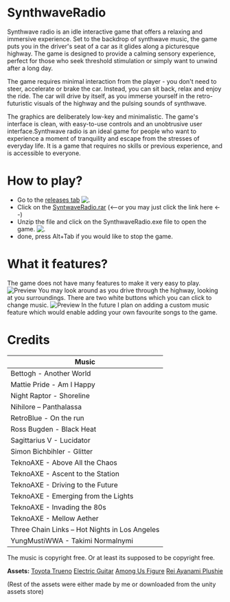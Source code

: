 # SynthwaveRadio

Synthwave radio is an idle interactive game that offers a relaxing and immersive experience. Set to the backdrop of synthwave music, the game puts you in the driver's seat of a car as it glides along a picturesque highway. The game is designed to provide a calming sensory experience, perfect for those who seek threshold stimulation or simply want to unwind after a long day.

The game requires minimal interaction from the player - you don't need to steer, accelerate or brake the car. Instead, you can sit back, relax and enjoy the ride. The car will drive by itself, as you immerse yourself in the retro-futuristic visuals of the highway and the pulsing sounds of synthwave.

The graphics are deliberately low-key and minimalistic. The game's interface is clean, with easy-to-use controls and an unobtrusive user interface.Synthwave radio is an ideal game for people who want to experience a moment of tranquility and escape from the stresses of everyday life. It is a game that requires no skills or previous experience, and is accessible to everyone.

# How to play? 

 - Go to the [releases tab](https://github.com/machonaleks2/SynthwaveRadio/releases/tag/Game)
 ![.](https://imgur.com/a/xRjCj63)
 - Click on the [SyntwaveRadio.rar](https://github.com/machonaleks2/SynthwaveRadio/releases/download/Game/SyntwaveRadio.rar) (<--or you may just click the link here <--)
 - Unzip the file and click on the SynthwaveRadio.exe file to open the game.
 ![.](https://imgur.com/a/MwykhzZ)
 - done, press Alt+Tab if you would like to stop the game.

# What it features?

The game does not have many features to make it very easy to play. 
![Preview](https://imgur.com/a/lq1zewT)
You may look around as you drive through the highway, looking at you surroundings. There are two white buttons which you can click to change music. 
![Preview](https://imgur.com/a/3m5e6bT)
In the future I plan on adding a custom music feature which would enable adding your own favourite songs to the game.

# Credits
|Music  |
|--|
|Bettogh - Another World | 
|Mattie Pride - Am I Happy|
|Night Raptor - Shoreline|
|Nihilore – Panthalassa|
|RetroBlue - On the run|
|Ross Bugden - Black Heat|
|Sagittarius V - Lucidator|
|Simon Bichbihler - Glitter|
|TeknoAXE - Above All the Chaos|
|TeknoAXE - Ascent to the Station|
|TeknoAXE - Driving to the Future|
|TeknoAXE - Emerging from the Lights|
|TeknoAXE - Invading the 80s|
|TeknoAXE - Mellow Aether|
|Three Chain Links – Hot Nights in Los Angeles|
|YungMustiWWA - Takimi Normalnymi|

The music is copyright free. Or at least its supposed to be copyright free.

**Assets:**
[Toyota Trueno](https://sketchfab.com/3d-models/toyota-ae86-sprinter-trueno-zenki-a5737bf3cc9b4179a6e5ebe173ff70d9)
[Electric Guitar](https://sketchfab.com/3d-models/electric-guitar-explorer-a7ffc570d3fe41c89b9dde195ab0faea)
[Among Us Figure](https://sketchfab.com/3d-models/among-us-jotaro-da5940db7bec41cb9e7d4633f8283bf5)
[Rei Ayanami Plushie](https://sketchfab.com/3d-models/rei-ayanami-plushie-0bda564e1d804c2f84950cec57db15d3)

(Rest of the assets were either made by me or downloaded from the unity assets store)
